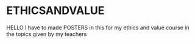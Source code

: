 # ETHICSANDVALUE


HELLO
I have to made POSTERS in this for my ethics and value course in the topics given by my teachers

